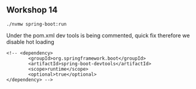 ## Workshop 14

```
./nvmw spring-boot:run
```

Under the pom.xml dev tools is being commented, quick fix therefore we disable
hot loading

```
<!-- <dependency>
        <groupId>org.springframework.boot</groupId>
        <artifactId>spring-boot-devtools</artifactId>
        <scope>runtime</scope>
        <optional>true</optional>
</dependency> -->
```